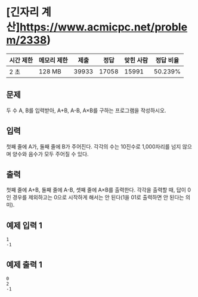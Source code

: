 

# [긴자리 계산]https://www.acmicpc.net/problem/2338)

| 시간 제한 | 메모리 제한 | 제출 | 정답 | 맞힌 사람 | 정답 비율 |
| --- | --- | --- | --- | --- | --- |
| 2 초 | 128 MB | 39933 | 17058 | 15991 | 50.239% |

## 문제

두 수 A, B를 입력받아, A+B, A-B, A×B를 구하는 프로그램을 작성하시오.

## 입력

첫째 줄에 A가, 둘째 줄에 B가 주어진다. 각각의 수는 10진수로 1,000자리를 넘지 않으며 양수와 음수가 모두 주어질 수 있다.

## 출력

첫째 줄에 A+B, 둘째 줄에 A-B, 셋째 줄에 A×B를 출력한다. 각각을 출력할 때, 답이 0인 경우를 제외하고는 0으로 시작하게 해서는 안 된다(1을 01로 출력하면 안 된다는 의미).

## 예제 입력 1

```
1
-1

```

## 예제 출력 1

```
0
2
-1
```
